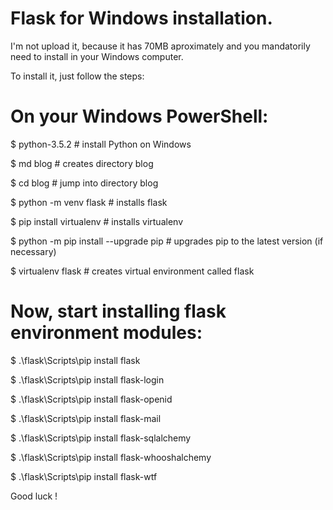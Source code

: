 # Flask for Windows installation.

I'm not upload it, because it has 70MB aproximately and you mandatorily need to install in your Windows computer.

To install it, just follow the steps:

# On your Windows PowerShell:

$ python-3.5.2			        # install Python on Windows

$ md blog			              # creates directory blog

$ cd blog			              # jump into directory blog

$ python -m venv flask  		# installs flask

$ pip install virtualenv		# installs virtualenv

$ python -m pip install --upgrade pip	     # upgrades pip to the latest version (if necessary)

$ virtualenv flask		      # creates virtual environment called flask

# Now, start installing flask environment modules: 

$ .\flask\Scripts\pip install flask

$ .\flask\Scripts\pip install flask-login

$ .\flask\Scripts\pip install flask-openid

$ .\flask\Scripts\pip install flask-mail

$ .\flask\Scripts\pip install flask-sqlalchemy

$ .\flask\Scripts\pip install flask-whooshalchemy

$ .\flask\Scripts\pip install flask-wtf

Good luck !

